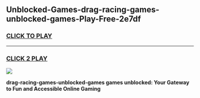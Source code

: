 
## Unblocked-Games-drag-racing-games-unblocked-games-Play-Free-2e7df
<h3>
<a href="https://premium76.site?title=drag-racing-games-unblocked-games&ref=19M">CLICK TO PLAY</a></h3>
<hr>

<h3>
<a href="https://premium76.site?title=drag-racing-games-unblocked-games&ref=19M">CLICK 2 PLAY</a>
  
</h3>

<a href="https://premium76.site?title=drag-racing-games-unblocked-games&ref=19M"><img src="https://clearcache.store/games.png"></a>


**drag-racing-games-unblocked-games games unblocked: Your Gateway to Fun and Accessible Online Gaming**
